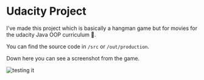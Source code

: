 <h1> Udacity Project </h1>

I've made this project which is basically a hangman game but for movies for the udacity Java OOP curriculum 🚀.

You can find the source code in ```/src``` or ```/out/production```.

Down here you can see a screenshot from the game.

<img src="https://image.prntscr.com/image/08HamiXxQ5q7dvIwb4dIAQ.png" alt="testing it">

